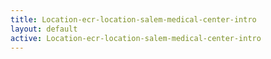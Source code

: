 ```yaml
---
title: Location-ecr-location-salem-medical-center-intro
layout: default
active: Location-ecr-location-salem-medical-center-intro
---
```


